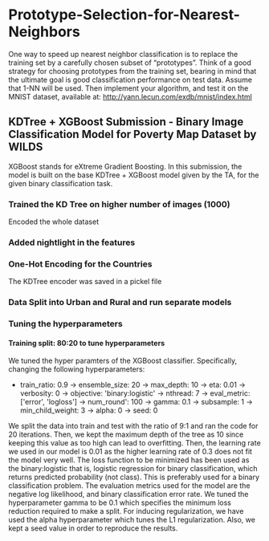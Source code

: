 # Prototype-Selection-for-Nearest-Neighbors
One way to speed up nearest neighbor classification is to replace the training set by a carefully chosen subset of “prototypes”. Think of a good strategy for choosing prototypes from the training set, bearing in mind that the ultimate goal is good classification performance on test data. Assume that 1-NN will be used. Then implement your algorithm, and test it on the MNIST dataset, available at: http://yann.lecun.com/exdb/mnist/index.html

## KDTree + XGBoost Submission - Binary Image Classification Model for Poverty Map Dataset by WILDS

XGBoost stands for eXtreme Gradient Boosting. In this submission, the model is built on the base KDTree + XGBoost model given by the TA, for the given binary classification task. 

### Trained the KD Tree on higher number of images (1000)

Encoded the whole dataset

### Added nightlight in the features

### One-Hot Encoding for the Countries
The KDTree encoder was saved in a pickel file

### Data Split into Urban and Rural and run separate models

### Tuning the hyperparameters
#### Training split: 80:20 to tune hyperparameters

We tuned the hyper paramters of the XGBoost classifier. Specifically, changing the following hyperparameters:

- train_ratio: 0.9
-> ensemble_size: 20
-> max_depth: 10
-> eta: 0.01
-> verbosity: 0
-> objective: 'binary:logistic'
-> nthread: 7
-> eval_metric: ['error', 'logloss']
-> num_round': 100
-> gamma: 0.1
-> subsample: 1
-> min_child_weight: 3
-> alpha: 0
-> seed: 0

We split the data into train and test with the ratio of 9:1 and ran the code for 20 iterations. Then, we kept the maximum depth of the tree as 10 since keeping this value as too high can lead to overfitting. Then, the learning rate we used in our model is 0.01 as the higher learning rate of 0.3 does not fit the model very well. The loss function to be minimized has been used as the binary:logistic that is, logistic regression for binary classification, which returns predicted probability (not class). This is preferably used for a binary classification problem. The evaluation metrics used for the model are the negative log likelihood, and binary classification error rate. We tuned the hyperparameter gamma to be 0.1 which specifies the minimum loss reduction required to make a split. For inducing regularization, we have used the alpha hyperparameter which tunes the L1 regularization. Also, we kept a seed value in order to reproduce the results.
